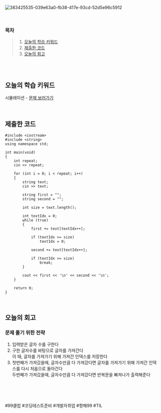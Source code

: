 ![383425535-039e63a0-fb38-417e-93cd-52d5e96c5912](https://github.com/user-attachments/assets/ac41926f-fa49-4f93-9d91-ac9e06017eb5)

<br>

### 목차
> 1. [오늘의 학습 키워드](#오늘의-학습-키워드)
> 2. [제출한 코드](#제출한-코드)
> 3. [오늘의 회고](#오늘의-회고)

<br><br>

## 오늘의 학습 키워드
시뮬레이션 - [문제 보러가기](https://www.acmicpc.net/problem/13419)
  
<br>

## 제출한 코드
```
#include <iostream>
#include <string>
using namespace std;

int main(void)
{
	int repeat;
	cin >> repeat;

	for (int i = 0; i < repeat; i++)
	{
		string text;
		cin >> text;

		string first = "";
		string second = "";

		int size = text.length();

		int textIdx = 0;
		while (true)
		{
			first += text[textIdx++];

			if (textIdx >= size)
				textIdx = 0;

			second += text[textIdx++];

			if (textIdx >= size)
				break;
		}

		cout << first << '\n' << second << '\n';
	}

	return 0;
}
```

<br>

## 오늘의 회고
### 문제 풀기 위한 전략
1. 입력받은 글자 수를 구한다 <br>
2. 구한 글자수를 바탕으로 글자를 가져간다 <br>
   이 때, 글자를 가져가기 위해 가져간 인덱스를 저장한다
3. 첫번째가 가져갔을때, 글자수만큼 다 가져갔다면 글자를 가져가기 위해 가져간 인덱스를 다시 처음으로 돌아간다 <br>
   두번째가 가져갔을때, 글자수만큼 다 가져갔다면 반복문을 빠져나가 출력해준다 <br>

<br>    
<br>
<br>
<br>
#99클럽 #코딩테스트준비 #개발자취업 #항해99 #TIL
